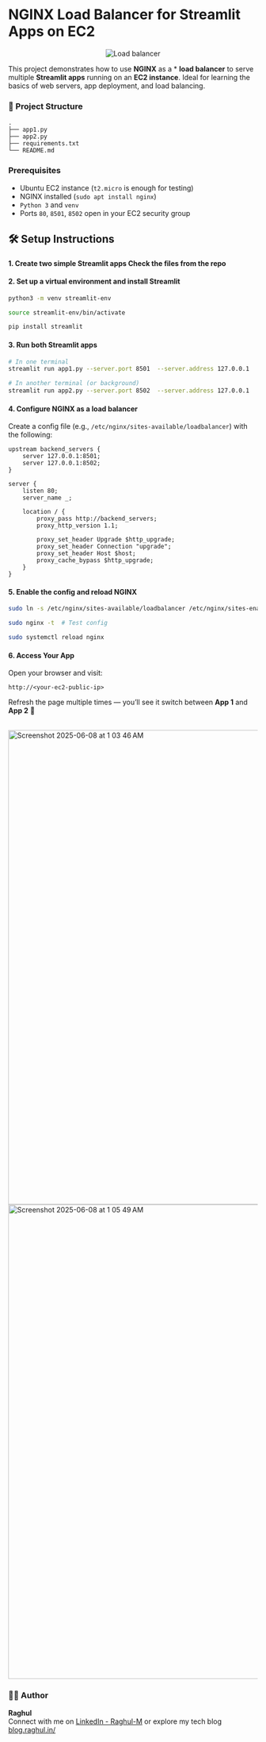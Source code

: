 
#  NGINX Load Balancer for Streamlit Apps on EC2

<p align="center">
  <img src="https://miro.medium.com/v2/resize:fit:630/0*2qFWlICCcXc5Vz4Q.png" alt="Load balancer" />
</p>


This project demonstrates how to use **NGINX** as a * **load balancer** to serve multiple **Streamlit apps** running on an **EC2 instance**. Ideal for learning the basics of web servers, app deployment, and load balancing.

### 📁 Project Structure

```
.
├── app1.py
├── app2.py
├── requirements.txt
└── README.md
````

###  Prerequisites

- Ubuntu EC2 instance (`t2.micro` is enough for testing)
- NGINX installed (`sudo apt install nginx`)
- `Python 3` and `venv`
- Ports `80`, `8501`, `8502` open in your EC2 security group


## 🛠 Setup Instructions

#### 1. Create two simple Streamlit apps Check the files from the repo

#### 2. Set up a virtual environment and install Streamlit

```bash
python3 -m venv streamlit-env

source streamlit-env/bin/activate

pip install streamlit
```


#### 3. Run both Streamlit apps

```bash
# In one terminal
streamlit run app1.py --server.port 8501  --server.address 127.0.0.1

# In another terminal (or background)
streamlit run app2.py --server.port 8502  --server.address 127.0.0.1
```

#### 4. Configure NGINX as a load balancer

Create a config file (e.g., `/etc/nginx/sites-available/loadbalancer`) with the following:

```nginx
upstream backend_servers {
    server 127.0.0.1:8501;
    server 127.0.0.1:8502;
}

server {
    listen 80;
    server_name _;

    location / {
        proxy_pass http://backend_servers;
        proxy_http_version 1.1;

        proxy_set_header Upgrade $http_upgrade;
        proxy_set_header Connection "upgrade";
        proxy_set_header Host $host;
        proxy_cache_bypass $http_upgrade;
    }
}
```

#### 5. Enable the config and reload NGINX

```bash
sudo ln -s /etc/nginx/sites-available/loadbalancer /etc/nginx/sites-enabled/

sudo nginx -t  # Test config

sudo systemctl reload nginx
```

#### 6. Access Your App

Open your browser and visit:

```
http://<your-ec2-public-ip>
```

Refresh the page multiple times — you’ll see it switch between **App 1** and **App 2** 🎯 

<br>

<img width="956" alt="Screenshot 2025-06-08 at 1 03 46 AM" src="https://github.com/user-attachments/assets/d9f01900-4184-4a5c-9e14-3e7fd93efa1a" />

<br>

<img width="956" alt="Screenshot 2025-06-08 at 1 05 49 AM" src="https://github.com/user-attachments/assets/4c4b2e83-184b-496c-977e-43dcd67fe5d9" />

<br>


### 🧑‍💻 Author

**Raghul**  
Connect with me on [LinkedIn - Raghul-M](https://www.linkedin.com/in/m-raghul/) or explore my tech blog [blog.raghul.in/](https://blog.raghul.in/)



